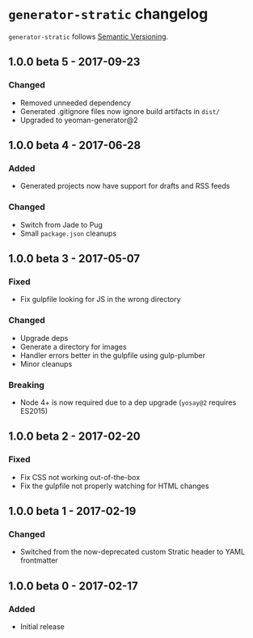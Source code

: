 # `generator-stratic` changelog

`generator-stratic` follows [Semantic Versioning][1].

## 1.0.0 beta 5 - 2017-09-23

### Changed

* Removed unneeded dependency
* Generated .gitignore files now ignore build artifacts in `dist/`
* Upgraded to yeoman-generator@2

## 1.0.0 beta 4 - 2017-06-28

### Added

* Generated projects now have support for drafts and RSS feeds

### Changed

* Switch from Jade to Pug
* Small `package.json` cleanups

## 1.0.0 beta 3 - 2017-05-07

### Fixed

* Fix gulpfile looking for JS in the wrong directory

### Changed

* Upgrade deps
* Generate a directory for images
* Handler errors better in the gulpfile using gulp-plumber
* Minor cleanups

### Breaking

* Node 4+ is now required due to a dep upgrade (`yosay@2` requires ES2015)

## 1.0.0 beta 2 - 2017-02-20

### Fixed

* Fix CSS not working out-of-the-box
* Fix the gulpfile not properly watching for HTML changes

## 1.0.0 beta 1 - 2017-02-19

### Changed

* Switched from the now-deprecated custom Stratic header to YAML frontmatter

## 1.0.0 beta 0 - 2017-02-17

### Added

* Initial release

 [1]: http://semver.org/
